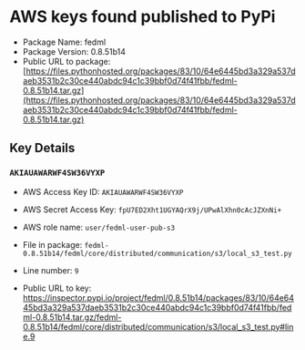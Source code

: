 # AWS keys found published to PyPi

* Package Name: fedml
* Package Version: 0.8.51b14
* Public URL to package: [https://files.pythonhosted.org/packages/83/10/64e6445bd3a329a537daeb3531b2c30ce440abdc94c1c39bbf0d74f41fbb/fedml-0.8.51b14.tar.gz](https://files.pythonhosted.org/packages/83/10/64e6445bd3a329a537daeb3531b2c30ce440abdc94c1c39bbf0d74f41fbb/fedml-0.8.51b14.tar.gz)

## Key Details

### `AKIAUAWARWF4SW36VYXP`

* AWS Access Key ID: `AKIAUAWARWF4SW36VYXP`
* AWS Secret Access Key: `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` 
* AWS role name: `user/fedml-user-pub-s3`
* File in package: `fedml-0.8.51b14/fedml/core/distributed/communication/s3/local_s3_test.py`
* Line number: `9`

* Public URL to key: https://inspector.pypi.io/project/fedml/0.8.51b14/packages/83/10/64e6445bd3a329a537daeb3531b2c30ce440abdc94c1c39bbf0d74f41fbb/fedml-0.8.51b14.tar.gz/fedml-0.8.51b14/fedml/core/distributed/communication/s3/local_s3_test.py#line.9


